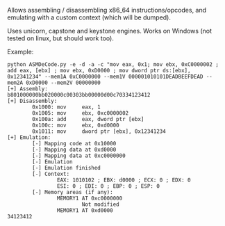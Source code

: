 Allows assembling / disassembling x86_64 instructions/opcodes, and emulating with a custom context (which will be dumped).

Uses unicorn, capstone and keystone engines. Works on Windows (not tested on linux, but should work too).

Example:


```
python ASMDeCode.py -e -d -a -c "mov eax, 0x1; mov ebx, 0xC0000002 ; add eax, [ebx] ; mov ebx, 0xD0000 ; mov dword ptr ds:[ebx], 0x12341234" --mem1A 0xC0000000 --mem1V 000001010101DEADBEEFDEAD --mem2A 0xD0000 --mem2V 00000000
[+] Assembly:
b801000000bb020000c00303bb00000d00c70334123412
[+] Disassembly:
        0x1000: mov     eax, 1
        0x1005: mov     ebx, 0xc0000002
        0x100a: add     eax, dword ptr [ebx]
        0x100c: mov     ebx, 0xd0000
        0x1011: mov     dword ptr [ebx], 0x12341234
[+] Emulation:
        [-] Mapping code at 0x10000
        [-] Mapping data at 0xd0000
        [-] Mapping data at 0xc0000000
        [-] Emulation
        [-] Emulation finished
        [-] Context:
                EAX: 1010102 ; EBX: d0000 ; ECX: 0 ; EDX: 0
                ESI: 0 ; EDI: 0 ; EBP: 0 ; ESP: 0
        [-] Memory areas (if any):
                MEMORY1 AT 0xc0000000
                        Not modified
                MEMORY1 AT 0xd0000
34123412
```
